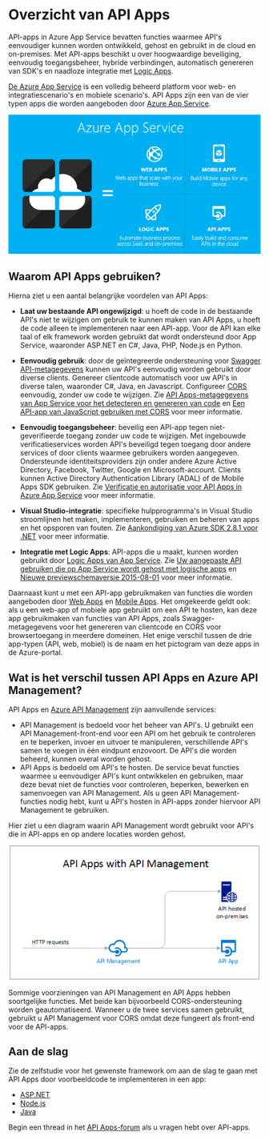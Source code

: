 <properties 
    pageTitle="Inleiding tot API Apps | Microsoft Azure" 
    description="Lees hoe Azure App Service u helpt bij het ontwikkelen, hosten en gebruiken van RESTful-API's." 
    services="app-service\api" 
    documentationCenter=".net" 
    authors="tdykstra" 
    manager="wpickett" 
    editor=""/>

<tags 
    ms.service="app-service-api" 
    ms.workload="web" 
    ms.tgt_pltfrm="na" 
    ms.devlang="na" 
    ms.topic="get-started-article" 
    ms.date="05/03/2016" 
    ms.author="tdykstra"/>

# Overzicht van API Apps

API-apps in Azure App Service bevatten functies waarmee API's eenvoudiger kunnen worden ontwikkeld, gehost en gebruikt in de cloud en on-premises. Met API-apps beschikt u over hoogwaardige beveiliging, eenvoudig toegangsbeheer, hybride verbindingen, automatisch genereren van SDK's en naadloze integratie met [Logic Apps](../app-service-logic/app-service-logic-what-are-logic-apps.md).

[De Azure App Service](../app-service/app-service-value-prop-what-is.md) is een volledig beheerd platform voor web- en integratiescenario's en mobiele scenario's. API Apps zijn een van de vier typen apps die worden aangeboden door [Azure App Service](../app-service/app-service-value-prop-what-is.md).

![App-typen in Azure App Service](./media/app-service-api-apps-why-best-platform/appservicesuite.png)

## Waarom API Apps gebruiken?

Hierna ziet u een aantal belangrijke voordelen van API Apps:

- **Laat uw bestaande API ongewijzigd**: u hoeft de code in de bestaande API's niet te wijzigen om gebruik te kunnen maken van API Apps, u hoeft de code alleen te implementeren naar een API-app. Voor de API kan elke taal of elk framework worden gebruikt dat wordt ondersteund door App Service, waaronder ASP.NET en C#, Java, PHP, Node.js en Python.

- **Eenvoudig gebruik**: door de geïntegreerde ondersteuning voor [Swagger API-metagegevens](http://swagger.io/) kunnen uw API's eenvoudig worden gebruikt door diverse clients.  Genereer clientcode automatisch voor uw API's in diverse talen, waaronder C#, Java, en Javascript. Configureer [CORS](app-service-api-cors-consume-javascript.md) eenvoudig, zonder uw code te wijzigen. Zie [API Apps-metagegevens van App Service voor het detecteren en genereren van code](app-service-api-metadata.md) en [Een API-app van JavaScript gebruiken met CORS](app-service-api-cors-consume-javascript.md) voor meer informatie. 

- **Eenvoudig toegangsbeheer**: beveilig een API-app tegen niet-geverifieerde toegang zonder uw code te wijzigen. Met ingebouwde verificatieservices worden API's beveiligd tegen toegang door andere services of door clients waarmee gebruikers worden aangegeven. Ondersteunde identiteitsproviders zijn onder andere Azure Active Directory, Facebook, Twitter, Google en Microsoft-account. Clients kunnen Active Directory Authentication Library (ADAL) of de Mobile Apps SDK gebruiken. Zie [Verificatie en autorisatie voor API Apps in Azure App Service](app-service-api-authentication.md) voor meer informatie.

- **Visual Studio-integratie**: specifieke hulpprogramma's in Visual Studio stroomlijnen het maken, implementeren, gebruiken en beheren van apps en het opsporen van fouten. Zie [Aankondiging van Azure SDK 2.8.1 voor .NET](/blog/announcing-azure-sdk-2-8-1-for-net/) voor meer informatie.

- **Integratie met Logic Apps**: API-apps die u maakt, kunnen worden gebruikt door [Logic Apps van App Service](../app-service-logic/app-service-logic-what-are-logic-apps.md).  Zie [Uw aangepaste API gebruiken die op App Service wordt gehost met logische apps](../app-service-logic/app-service-logic-custom-hosted-api.md) en [Nieuwe previewschemaversie 2015-08-01](../app-service-logic/app-service-logic-schema-2015-08-01.md) voor meer informatie.

Daarnaast kunt u met een API-app gebruikmaken van functies die worden aangeboden door [Web Apps](../app-service-web/app-service-web-overview.md) en [Mobile Apps](../app-service-mobile/app-service-mobile-value-prop.md). Het omgekeerde geldt ook: als u een web-app of mobiele app gebruikt om een API te hosten, kan deze app gebruikmaken van functies van API Apps, zoals Swagger-metagegevens voor het genereren van clientcode en CORS voor browsertoegang in meerdere domeinen. Het enige verschil tussen de drie app-typen (API, web, mobiel) is de naam en het pictogram van deze apps in de Azure-portal.

## Wat is het verschil tussen API Apps en Azure API Management?

API Apps en [Azure API Management](../api-management/api-management-key-concepts.md) zijn aanvullende services:

* API Management is bedoeld voor het beheer van API's. U gebruikt een API Management-front-end voor een API om het gebruik te controleren en te beperken, invoer en uitvoer te manipuleren, verschillende API's samen te voegen in één eindpunt enzovoort. De API's die worden beheerd, kunnen overal worden gehost.
* API Apps is bedoeld om API's te hosten. De service bevat functies waarmee u eenvoudiger API's kunt ontwikkelen en gebruiken, maar deze bevat niet de functies voor controleren, beperken, bewerken en samenvoegen van API Management. Als u geen API Management-functies nodig hebt, kunt u API's hosten in API-apps zonder hiervoor API Management te gebruiken.

Hier ziet u een diagram waarin API Management wordt gebruikt voor API's die in API-apps en op andere locaties worden gehost.

![Azure API Management en API Apps](./media/app-service-api-apps-why-best-platform/apia-apim.png)

Sommige voorzieningen van API Management en API Apps hebben soortgelijke functies.  Met beide kan bijvoorbeeld CORS-ondersteuning worden geautomatiseerd. Wanneer u de twee services samen gebruikt, gebruikt u API Management voor CORS omdat deze fungeert als front-end voor de API-apps. 

## Aan de slag

Zie de zelfstudie voor het gewenste framework om aan de slag te gaan met API Apps door voorbeeldcode te implementeren in een app:

* [ASP.NET](app-service-api-dotnet-get-started.md) 
* [Node.js](app-service-api-nodejs-api-app.md) 
* [Java](app-service-api-java-api-app.md) 

Begin een thread in het [API Apps-forum](https://social.msdn.microsoft.com/Forums/en-US/home?forum=AzureAPIApps) als u vragen hebt over API-apps. 



<!--HONumber=Jun16_HO2-->


